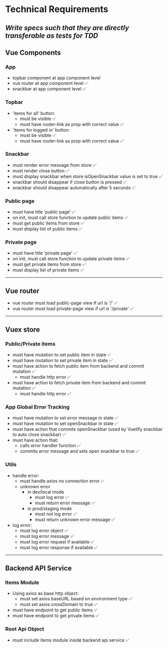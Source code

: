# Technical Requirements
*Write specs such that they are directly transferable as tests for TDD*
---
## Vue Components
### App
- topbar component at app component level
- vue router at app component level ✅
- snackbar at app component level ✅
### Topbar
- 'items for all' button:
    - must be visible ✅
    - must have router-link as prop with correct value ✅
- 'items for logged in' button:
    - must be visible ✅
    - must have router-link as prop with correct value ✅
### Snackbar
- must render error message from store ✅
- must render close button ✅
- must display snackbar when store isOpenSnackbar value is set to true ✅
- snackbar should disappear if close button is pressed ✅
- snackbar should disappear automatically after 5 seconds ✅
### Public page
- must have title 'public page' ✅
- on init, must call store function to update public items ✅
- must get public items from store ✅
- must display list of public items ✅
### Private page
- must have title 'private page' ✅
- on init, must call store function to update private items ✅
- must get private items from store ✅
- must display list of private items ✅
---
## Vue router
- vue router must load public-page view if url is '/' ✅
- vue router must load private-page view if url is '/private' ✅
---
## Vuex store
### Public/Private items
- must have mutation to set public item in state ✅
- must have mutation to set private item in state ✅
- must have action to fetch public item from backend and commit mutation ✅
    - must handle http error ✅
- must have action to fetch private item from backend and commit mutation ✅
    - must handle http error ✅
### App Global Error Tracking
- must have mutation to set error message in state ✅
- must have mutation to set openSnackbar in state ✅
- must have action that commits openSnackbar (used by Vuetify snackbar to auto close snackbar) ✅
- must have action that:
    - calls error handler function ✅
    - commits error message and sets open snackbar to true ✅
### Utils
- handle error:
    - must handle axios no connection error ✅
    - unknown error
        - in dev/local mode
            - must log error ✅
            - must return error message ✅
        - in prod/staging mode
            - must not log error ✅
            - must return unknown error message ✅
- log error:
    - must log error object ✅
    - must log error message ✅
    - must log error request if available ✅
    - must log error response if available ✅
---
## Backend API Service
### Items Module
- Using axios as base http object:
    - must set axios baseURL based on environment type ✅
    - must set axios crossDomain to true ✅
- must have endpoint to get public items ✅
- must have endpoint to get private items ✅
### Root Api Object
- must include items module inside backend api service ✅
